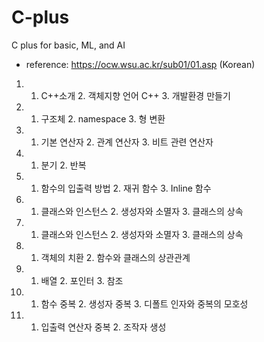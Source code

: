 # C-plus
C plus for basic, ML, and AI

* reference: https://ocw.wsu.ac.kr/sub01/01.asp (Korean)  

1.  1. C++소개 2. 객체지향 언어 C++ 3. 개발환경 만들기  
2.  1. 구조체 2. namespace 3. 형 변환  
3.  1. 기본 연산자 2. 관계 연산자 3. 비트 관련 연산자  
4.  1. 분기 2. 반복  
5.  1. 함수의 입출력 방법 2. 재귀 함수 3. Inline 함수  
6.  1. 클래스와 인스턴스 2. 생성자와 소멸자 3. 클래스의 상속  
7.  1. 클래스와 인스턴스 2. 생성자와 소멸자 3. 클래스의 상속  
8.  1. 객체의 치환 2. 함수와 클래스의 상관관계  
9.  1. 배열 2. 포인터 3. 참조  
10. 1. 함수 중복 2. 생성자 중복 3. 디폴트 인자와 중복의 모호성  
11. 1. 입출력 연산자 중복 2. 조작자 생성  
